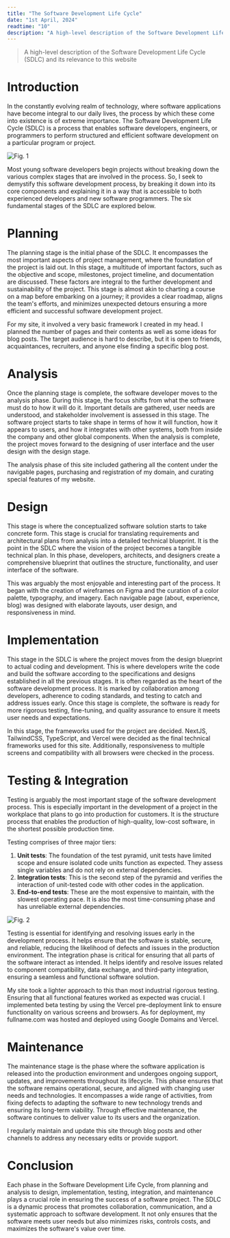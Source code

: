 ```yaml
---
title: "The Software Development Life Cycle"
date: "1st April, 2024"
readtime: "10"
description: "A high-level description of the Software Development Life Cycle (SDLC) and its relevance to this website"
---
```


> A high-level description of the Software Development Life Cycle (SDLC) and its relevance to this website

# Introduction
In the constantly evolving realm of technology, where software applications have become integral to our daily lives, the process by which these come into existence is of extreme importance. The Software Development Life Cycle (SDLC) is a process that enables software developers, engineers, or programmers to perform structured and efficient software development on a particular program or project.

![Fig. 1](/blogs/fig1.png)

Most young software developers begin projects without breaking down the various complex stages that are involved in the process. So, I seek to demystify this software development process, by breaking it down into its core components and explaining it in a way that is accessible to both experienced developers and new software programmers. The six fundamental stages of the SDLC are explored below.

# Planning
The planning stage is the initial phase of the SDLC. It encompasses the most important aspects of project management, where the foundation of the project is laid out. In this stage, a multitude of important factors, such as the objective and scope, milestones, project timeline, and documentation are discussed. These factors are integral to the further development and sustainability of the project. This stage is almost akin to charting a course on a map before embarking on a journey; it provides a clear roadmap, aligns the team's efforts, and minimizes unexpected detours ensuring a more efficient and successful software development project.

For my site, it involved a very basic framework I created in my head. I planned the number of pages and their contents as well as some ideas for blog posts. The target audience is hard to describe, but it is open to friends, acquaintances, recruiters, and anyone else finding a specific blog post.

# Analysis
Once the planning stage is complete, the software developer moves to the analysis phase. During this stage, the focus shifts from what the software must do to how it will do it. Important details are gathered, user needs are understood, and stakeholder involvement is assessed in this stage. The software project starts to take shape in terms of how it will function, how it appears to users, and how it integrates with other systems, both from inside the company and other global components. When the analysis is complete, the project moves forward to the designing of user interface and the user design with the design stage.

The analysis phase of this site included gathering all the content under the navigable pages, purchasing and registration of my domain, and curating special features of my website.

# Design
This stage is where the conceptualized software solution starts to take concrete form. This stage is crucial for translating requirements and architectural plans from analysis into a detailed technical blueprint. It is the point in the SDLC where the vision of the project becomes a tangible technical plan. In this phase, developers, architects, and designers create a comprehensive blueprint that outlines the structure, functionality, and user interface of the software.

This was arguably the most enjoyable and interesting part of the process. It began with the creation of wireframes on Figma and the curation of a color palette, typography, and imagery. Each navigable page (about, experience, blog) was designed with elaborate layouts, user design, and responsiveness in mind.

# Implementation
This stage in the SDLC is where the project moves from the design blueprint to actual coding and development. This is where developers write the code and build the software according to the specifications and designs established in all the previous stages. It is often regarded as the heart of the software development process. It is marked by collaboration among developers, adherence to coding standards, and testing to catch and address issues early. Once this stage is complete, the software is ready for more rigorous testing, fine-tuning, and quality assurance to ensure it meets user needs and expectations.

In this stage, the frameworks used for the project are decided. NextJS, TailwindCSS, TypeScript, and Vercel were decided as the final technical frameworks used for this site. Additionally, responsiveness to multiple screens and compatibility with all browsers were checked in the process.

# Testing & Integration
Testing is arguably the most important stage of the software development process. This is especially important in the development of a project in the workplace that plans to go into production for customers. It is the structure process that enables the production of high-quality, low-cost software, in the shortest possible production time.

Testing comprises of three major tiers:
1. **Unit tests**: The foundation of the test pyramid, unit tests have limited scope and ensure isolated code units function as expected. They assess single variables and do not rely on external dependencies.
2. **Integration tests**: This is the second step of the pyramid and verifies the interaction of unit-tested code with other codes in the application.
3. **End-to-end tests**: These are the most expensive to maintain, with the slowest operating pace. It is also the most time-consuming phase and has unreliable external dependencies.

![Fig. 2](/blogs/fig2.png)

Testing is essential for identifying and resolving issues early in the development process. It helps ensure that the software is stable, secure, and reliable, reducing the likelihood of defects and issues in the production environment. The integration phase is critical for ensuring that all parts of the software interact as intended. It helps identify and resolve issues related to component compatibility, data exchange, and third-party integration, ensuring a seamless and functional software solution.

My site took a lighter approach to this than most industrial rigorous testing. Ensuring that all functional features worked as expected was crucial. I implemented beta testing by using the Vercel pre-deployment link to ensure functionality on various screens and browsers. As for deployment, my fullname.com was hosted and deployed using Google Domains and Vercel.

# Maintenance
The maintenance stage is the phase where the software application is released into the production environment and undergoes ongoing support, updates, and improvements throughout its lifecycle. This phase ensures that the software remains operational, secure, and aligned with changing user needs and technologies. It encompasses a wide range of activities, from fixing defects to adapting the software to new technology trends and ensuring its long-term viability. Through effective maintenance, the software continues to deliver value to its users and the organization.

I regularly maintain and update this site through blog posts and other channels to address any necessary edits or provide support.

# Conclusion
Each phase in the Software Development Life Cycle, from planning and analysis to design, implementation, testing, integration, and maintenance plays a crucial role in ensuring the success of a software project. The SDLC is a dynamic process that promotes collaboration, communication, and a systematic approach to software development. It not only ensures that the software meets user needs but also minimizes risks, controls costs, and maximizes the software's value over time.